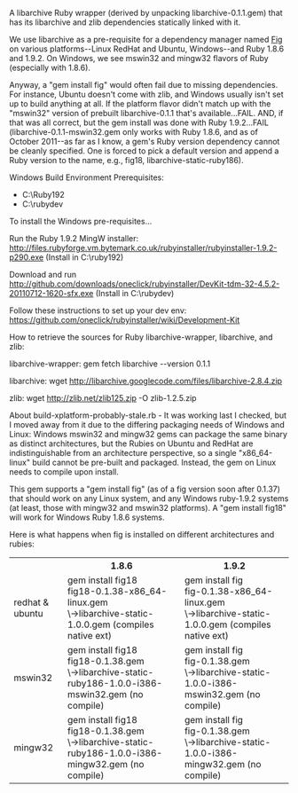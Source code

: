 A libarchive Ruby wrapper (derived by unpacking libarchive-0.1.1.gem) that has its libarchive and zlib dependencies statically linked with it.

We use libarchive as a pre-requisite for a dependency manager named [Fig](http://github.com/mfoemmel/fig) on various platforms--Linux RedHat and Ubuntu, Windows--and Ruby 1.8.6 and 1.9.2.  On Windows, we see mswin32 and mingw32 flavors of Ruby (especially with 1.8.6).

Anyway, a "gem install fig" would often fail due to missing dependencies.  For instance, Ubuntu doesn't come with zlib, and Windows usually isn't set up to build anything at all.  If the platform flavor didn't match up with the "mswin32" version of prebuilt libarchive-0.1.1 that's available...FAIL.  AND, if that was all correct, but the gem install was done with Ruby 1.9.2...FAIL (libarchive-0.1.1-mswin32.gem only works with Ruby 1.8.6, and as of October 2011--as far as I know, a gem's Ruby version dependency cannot be cleanly specified.  One is forced to pick a default version and append a Ruby version to the name, e.g., fig18, libarchive-static-ruby186).


Windows Build Environment Prerequisites:

* C:\Ruby192
* C:\rubydev

To install the Windows pre-requisites...

Run the Ruby 1.9.2 MingW installer: http://files.rubyforge.vm.bytemark.co.uk/rubyinstaller/rubyinstaller-1.9.2-p290.exe (Install in C:\ruby192)

Download and run http://github.com/downloads/oneclick/rubyinstaller/DevKit-tdm-32-4.5.2-20110712-1620-sfx.exe (Install in C:\rubydev)

Follow these instructions to set up your dev env:  https://github.com/oneclick/rubyinstaller/wiki/Development-Kit

How to retrieve the sources for Ruby libarchive-wrapper, libarchive, and zlib:

libarchive-wrapper:  gem fetch libarchive --version 0.1.1

libarchive: wget http://libarchive.googlecode.com/files/libarchive-2.8.4.zip

zlib: wget http://zlib.net/zlib125.zip -O zlib-1.2.5.zip

About build-xplatform-probably-stale.rb - It was working last I checked, but I moved away from it due to the differing packaging needs of Windows and Linux:  Windows mswin32 and mingw32 gems can package the same binary as distinct architectures, but the Rubies on Ubuntu and RedHat are indistinguishable from an architecture perspective, so a single "x86_64-linux" build cannot be pre-built and packaged.  Instead, the gem on Linux needs to compile upon install.

This gem supports a "gem install fig" (as of a fig version soon after 0.1.37) that should work on any Linux system, and any Windows ruby-1.9.2 systems (at least, those with mingw32 and mswin32 platforms). A "gem install fig18" will work for Windows Ruby 1.8.6 systems.

Here is what happens when fig is installed on different architectures and rubies:

<table>
<tr>
  <th>&nbsp;</th>
  <th>1.8.6</th>
  <th>1.9.2</th>
</tr>
<tr>
  <td>redhat & ubuntu</td>
  <td>gem install fig18<br>fig18-0.1.38-x86_64-linux.gem<br>\->libarchive-static-1.0.0.gem (compiles native ext)</td>
  <td>gem install fig<br>fig-0.1.38-x86_64-linux.gem<br>\->libarchive-static-1.0.0.gem (compiles native ext)</td>
</tr>  
<tr>
  <td>mswin32</td>
  <td>gem install fig18<br>fig18-0.1.38.gem<br>\->libarchive-static-ruby186-1.0.0-i386-mswin32.gem (no compile)</td>
  <td>gem install fig<br>fig-0.1.38.gem<br>\->libarchive-static-1.0.0-i386-mswin32.gem (no compile)</td>
</tr>
<tr>
  <td>mingw32</td>
  <td>gem install fig18<br>fig18-0.1.38.gem<br>\->libarchive-static-ruby186-1.0.0-i386-mingw32.gem (no compile)</td>
  <td>gem install fig<br>fig-0.1.38.gem<br>\->libarchive-static-1.0.0-i386-mingw32.gem (no compile)</td>
</tr>
</table>